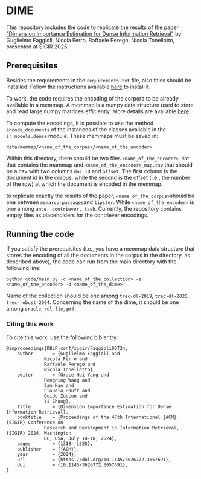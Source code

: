 # DIME

This repository includes the code to replicate the results of the paper ["Dimension Importance Estimation for Dense Information Retrieval"](https://dl.acm.org/doi/pdf/10.1145/3626772.3657691) by Guglielmo Faggioli,  Nicola Ferro, Raffaele Perego, Nicola Tonellotto, presented at SIGIR 2025.


## Prerequisites

Besides the requirements in the `requirements.txt` file, also faiss should be installed. Follow the instructions available [here](https://github.com/facebookresearch/faiss?tab=readme-ov-file) to install it.

To work, the code requires the encoding of the corpora to be already available in a memmap. A memmap is a numpy data structure used to store and read large numpy matrices efficiently. More details are available [here](https://numpy.org/doc/stable/reference/generated/numpy.memmap.html).

 To compute the encodings, it is possible to use the method `encode_documents` of the instances of the classes available in the `ir_models.dense` module. 
These memmaps must be saved in:

    data/memmap/<name_of_the_corpus>/<name_of_the_encoder>

Within this directory, there should be two files `<name_of_the_encoder>.dat` that contains the mammap and `<name_of_the_encoder>_map.csv` that should be a csv with two columns `doc_id` and `offset`. The first column is the document id in the corpus, while the second is the offset (i.e., the number of the row) at which the document is encoded in the memmap.

to replicate exactly the results of the paper, `<name_of_the_corpus>`should be one between `msmarco-passages`and `tipster`. While `<name_of_the_encoder>` is one among `ance, contriever, tasb`.
Currently, the repository contains empty files as placeholders for the contriever encodings.

## Running the code
If you satisfy the prerequisites (i.e., you have a memmap data structure that stores the encoding of all the documents in the corpus in the directory, as described above), the code can run from the main directory with the following line:

    python code/main.py -c <name_of_the_collection> -e <name_of_the_encoder> -d <name_of_the_dime>

Name of the collection should be one among `trec-dl-2019`, `trec-dl-2020`,  `trec-robust-2004`.
Concerning the name of the dime, it should be one among `oracle`, `rel`, `llm`, `prf`.


### Citing this work
To cite this work, use the following bib entry:

    @inproceedings{DBLP:conf/sigir/Faggioli00T24,
        author       = {Guglielmo Faggioli and
                  Nicola Ferro and
                  Raffaele Perego and
                  Nicola Tonellotto},
        editor       = {Grace Hui Yang and
                  Hongning Wang and
                  Sam Han and
                  Claudia Hauff and
                  Guido Zuccon and
                  Yi Zhang},
        title        = {Dimension Importance Estimation for Dense Information Retrieval},
        booktitle    = {Proceedings of the 47th International {ACM} {SIGIR} Conference on
                  Research and Development in Information Retrieval, {SIGIR} 2024, Washington
                  DC, USA, July 14-18, 2024},
        pages        = {1318--1328},
        publisher    = {{ACM}},
        year         = {2024},
        url          = {https://doi.org/10.1145/3626772.3657691},
        doi          = {10.1145/3626772.3657691},
    }
  

